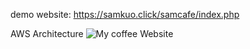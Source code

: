demo website: https://samkuo.click/samcafe/index.php

AWS Architecture
![My coffee Website](https://github.com/user-attachments/assets/dc13ec58-de7c-4b87-885a-1844e5b859fc)
